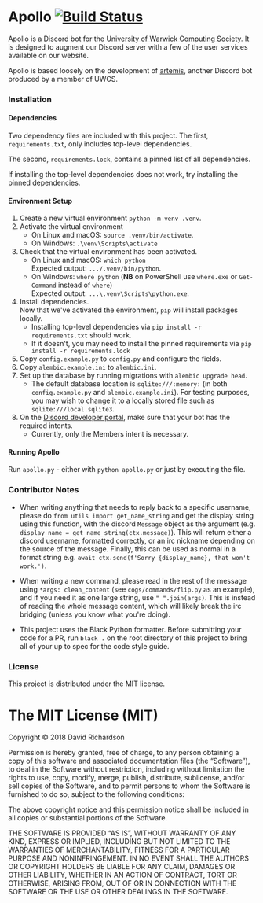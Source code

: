 # Apollo [![Build Status](https://travis-ci.org/UWCS/apollo.svg?branch=master)](https://travis-ci.org/uwcs/apollo)

Apollo is a [Discord](https://discordapp.com/) bot for the [University of Warwick Computing Society](https://uwcs.co.uk).
It is designed to augment our Discord server with a few of the user services available on our website.

Apollo is based loosely on the development of [artemis](https://github.com/rhiannonmichelmore/artemis), another Discord bot produced by a member of UWCS.

### Installation

#### Dependencies

Two dependency files are included with this project.
The first, `requirements.txt`, only includes top-level dependencies.

The second, `requirements.lock`, contains a pinned list of all dependencies.

If installing the top-level dependencies does not work, try installing the pinned dependencies.

#### Environment Setup

1. Create a new virtual environment `python -m venv .venv`.
2. Activate the virtual environment
   - On Linux and macOS: `source .venv/bin/activate`.
   - On Windows: `.\venv\Scripts\activate`
3. Check that the virtual environment has been activated.
   - On Linux and macOS: `which python`  
     Expected output: `.../.venv/bin/python`.
   - On Windows: `where python` (**NB** on PowerShell use `where.exe` or `Get-Command` instead of `where`)  
     Expected output: `...\.venv\Scripts\python.exe`.
4. Install dependencies.  
   Now that we've activated the environment, `pip` will install packages locally.
   - Installing top-level dependencies via `pip install -r requirements.txt` should work.
   - If it doesn't, you may need to install the pinned requirements via `pip install -r requirements.lock`
5. Copy `config.example.py` to `config.py` and configure the fields.
6. Copy `alembic.example.ini` to `alembic.ini`.
7. Set up the database by running migrations with `alembic upgrade head`.
   - The default database location is `sqlite:///:memory:` (in both `config.example.py` and `alembic.example.ini`).
     For testing purposes, you may wish to change it to a locally stored file such as `sqlite:///local.sqlite3`.
8. On the [Discord developer portal](https://discord.com/developers/), make sure that your bot has the required intents.
   - Currently, only the Members intent is necessary.

#### Running Apollo

Run `apollo.py` - either with `python apollo.py` or just by executing the file.

### Contributor Notes

* When writing anything that needs to reply back to a specific username, please do `from utils import get_name_string` and get the display string using this function, with the discord `Message` object as the argument (e.g. `display_name = get_name_string(ctx.message)`).
  This will return either a discord username, formatted correctly, or an irc nickname depending on the source of the message.
  Finally, this can be used as normal in a format string e.g. `await ctx.send(f'Sorry {display_name}, that won't work.')`.

* When writing a new command, please read in the rest of the message using `*args: clean_content` (see `cogs/commands/flip.py` as an example), and if you need it as one large string, use `" ".join(args)`.
  This is instead of reading the whole message content, which will likely break the irc bridging (unless you know what you're doing).

* This project uses the Black Python formatter.
  Before submitting your code for a PR, run `black .` on the root directory of this project to bring all of your up to spec for the code style guide.

### License

This project is distributed under the MIT license.

The MIT License (MIT)
=====================

Copyright © 2018 David Richardson

Permission is hereby granted, free of charge, to any person
obtaining a copy of this software and associated documentation
files (the “Software”), to deal in the Software without
restriction, including without limitation the rights to use,
copy, modify, merge, publish, distribute, sublicense, and/or sell
copies of the Software, and to permit persons to whom the
Software is furnished to do so, subject to the following
conditions:

The above copyright notice and this permission notice shall be
included in all copies or substantial portions of the Software.

THE SOFTWARE IS PROVIDED “AS IS”, WITHOUT WARRANTY OF ANY KIND,
EXPRESS OR IMPLIED, INCLUDING BUT NOT LIMITED TO THE WARRANTIES
OF MERCHANTABILITY, FITNESS FOR A PARTICULAR PURPOSE AND
NONINFRINGEMENT. IN NO EVENT SHALL THE AUTHORS OR COPYRIGHT
HOLDERS BE LIABLE FOR ANY CLAIM, DAMAGES OR OTHER LIABILITY,
WHETHER IN AN ACTION OF CONTRACT, TORT OR OTHERWISE, ARISING
FROM, OUT OF OR IN CONNECTION WITH THE SOFTWARE OR THE USE OR
OTHER DEALINGS IN THE SOFTWARE.
